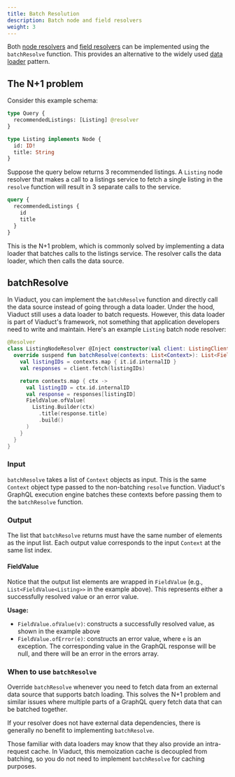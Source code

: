 ```yaml
---
title: Batch Resolution
description: Batch node and field resolvers
weight: 3
---
```


Both [node resolvers](/docs/resolvers/node_resolvers/) and [field resolvers](/docs/resolvers/field_resolvers/) can be implemented using the `batchResolve` function. This provides an alternative to the widely used [data loader](https://github.com/graphql/dataloader) pattern.

## The N+1 problem

Consider this example schema:

```graphql
type Query {
  recommendedListings: [Listing] @resolver
}

type Listing implements Node {
  id: ID!
  title: String
}
```

Suppose the query below returns 3 recommended listings. A `Listing` node resolver that makes a call to a listings service to fetch a single listing in the `resolve` function will result in 3 separate calls to the service.

```graphql
query {
  recommendedListings {
    id
    title
  }
}
```

This is the N+1 problem, which is commonly solved by implementing a data loader that batches calls to the listings service. The resolver calls the data loader, which then calls the data source.

## batchResolve

In Viaduct, you can implement the `batchResolve` function and directly call the data source instead of going through a data loader. Under the hood, Viaduct still uses a data loader to batch requests. However, this data loader is part of Viaduct's framework, not something that application developers need to write and maintain. Here's an example `Listing` batch node resolver:

```kotlin
@Resolver
class ListingNodeResolver @Inject constructor(val client: ListingClient) : NodeResolvers.Listing() {
  override suspend fun batchResolve(contexts: List<Context>): List<FieldValue<Listing>> {
    val listingIDs = contexts.map { it.id.internalID }
    val responses = client.fetch(listingIDs)

    return contexts.map { ctx ->
      val listingID = ctx.id.internalID
      val response = responses[listingID]
      FieldValue.ofValue(
        Listing.Builder(ctx)
          .title(response.title)
          .build()
      )
    }
  }
}
```

### Input

`batchResolve` takes a list of `Context` objects as input. This is the same `Context` object type passed to the non-batching `resolve` function. Viaduct's GraphQL execution engine batches these contexts before passing them to the `batchResolve` function.

### Output

The list that `batchResolve` returns must have the same number of elements as the input list. Each output value corresponds to the input `Context` at the same list index.

#### FieldValue

Notice that the output list elements are wrapped in `FieldValue` (e.g., `List<FieldValue<Listing>>` in the example above). This represents either a successfully resolved value or an error value.

**Usage:**
* `FieldValue.ofValue(v)`: constructs a successfully resolved value, as shown in the example above
* `FieldValue.ofError(e)`: constructs an error value, where `e` is an exception. The corresponding value in the GraphQL response will be null, and there will be an error in the errors array.

### When to use `batchResolve`

Override `batchResolve` whenever you need to fetch data from an external data source that supports batch loading. This solves the N+1 problem and similar issues where multiple parts of a GraphQL query fetch data that can be batched together.

If your resolver does not have external data dependencies, there is generally no benefit to implementing `batchResolve`.

Those familiar with data loaders may know that they also provide an intra-request cache. In Viaduct, this memoization cache is decoupled from batching, so you do not need to implement `batchResolve` for caching purposes.
